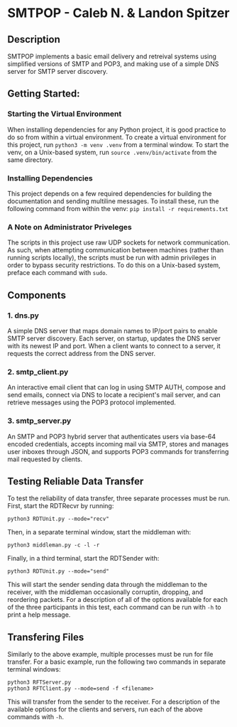 # SMTPOP - Caleb N. & Landon Spitzer

## Description
SMTPOP implements a basic email delivery and retreival systems using simplified versions of SMTP and POP3, and making use of a simple DNS server for SMTP server discovery.

## Getting Started:
### Starting the Virtual Environment
When installing dependencies for any Python project, it is good practice to do so from within a virtual environment.
To create a virtual environment for this project, run `python3 -m venv .venv` from a terminal window. 
To start the venv, on a Unix-based system, run `source .venv/bin/activate` from the same directory.

### Installing Dependencies
This project depends on a few required dependencies for building the documentation and sending multiline messages. To install these, 
run the following command from within the venv:
`pip install -r requirements.txt`

### A Note on Administrator Priveleges
The scripts in this project use raw UDP sockets for network communication. As such, when attempting communication 
between machines (rather than running scripts locally), the scripts must be run with admin privileges in order to 
bypass security restrictions. To do this on a Unix-based system, preface each command with `sudo`.

## Components

### 1. dns.py
A simple DNS server that maps domain names to IP/port pairs to enable SMTP server discovery. Each server, on startup, updates the DNS server with its newest IP and port. When a client wants to connect to a server, it requests the correct address from the DNS server.

### 2. smtp_client.py
An interactive email client that can log in using SMTP AUTH, compose and send emails, connect via DNS to locate a recipient's mail server, and can retrieve messages using the POP3 protocol implemented.

### 3. smtp_server.py
An SMTP and POP3 hybrid server that authenticates users via base-64 encoded credentials, accepts incoming mail via SMTP, stores and manages user inboxes through JSON, and supports POP3 commands for transferring mail requested by clients.

## Testing Reliable Data Transfer
To test the reliability of data transfer, three separate processes must be run. First, start the RDTRecvr by running: 
```
python3 RDTUnit.py --mode="recv"
```
Then, in a separate terminal window, start the middleman with: 
```
python3 middleman.py -c -l -r
```
Finally, in a third terminal, start the RDTSender with: 
```
python3 RDTUnit.py --mode="send"
```
This will start the sender sending data through the middleman to the receiver, with the middleman occasionally
corruptin, dropping, and reordering packets. For a description of all of the options available for each of the three
participants in this test, each command can be run with `-h` to print a help message. 


## Transfering Files
Similarly to the above example, multiple processes must be run for file transfer. For a basic example, run the following
two commands in separate terminal windows: 
```
python3 RFTServer.py
python3 RFTClient.py --mode=send -f <filename>
```
This will transfer <filename> from the sender to the receiver. For a description of the available options for the clients 
and servers, run each of the above commands with `-h`. 

